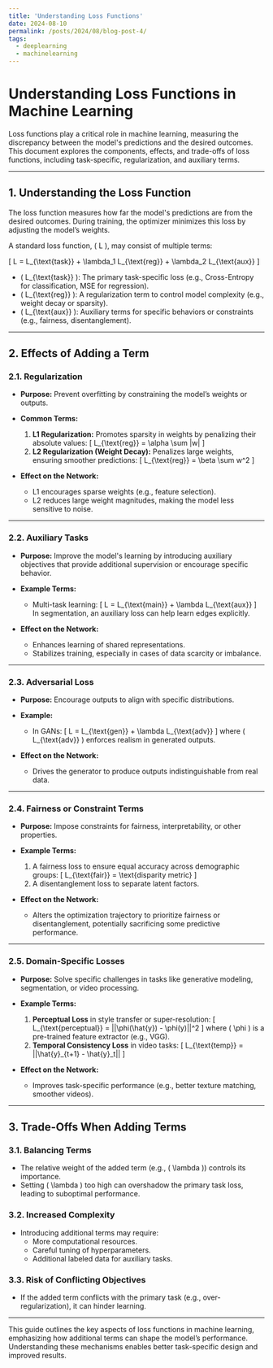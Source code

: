 ```yaml
---
title: 'Understanding Loss Functions'
date: 2024-08-10
permalink: /posts/2024/08/blog-post-4/
tags:
  - deeplearning
  - machinelearning
---
```


# **Understanding Loss Functions in Machine Learning**

Loss functions play a critical role in machine learning, measuring the discrepancy between the model's predictions and the desired outcomes. This document explores the components, effects, and trade-offs of loss functions, including task-specific, regularization, and auxiliary terms.

---

## **1. Understanding the Loss Function**

The loss function measures how far the model's predictions are from the desired outcomes. During training, the optimizer minimizes this loss by adjusting the model’s weights.

A standard loss function, \( L \), may consist of multiple terms:

\[
L = L_{\text{task}} + \lambda_1 L_{\text{reg}} + \lambda_2 L_{\text{aux}}
\]

- \( L_{\text{task}} \): The primary task-specific loss (e.g., Cross-Entropy for classification, MSE for regression).
- \( L_{\text{reg}} \): A regularization term to control model complexity (e.g., weight decay or sparsity).
- \( L_{\text{aux}} \): Auxiliary terms for specific behaviors or constraints (e.g., fairness, disentanglement).

---

## **2. Effects of Adding a Term**

### **2.1. Regularization**

- **Purpose:** Prevent overfitting by constraining the model’s weights or outputs.
- **Common Terms:**
  1. **L1 Regularization:** Promotes sparsity in weights by penalizing their absolute values:
     \[
     L_{\text{reg}} = \alpha \sum |w|
     \]
  2. **L2 Regularization (Weight Decay):** Penalizes large weights, ensuring smoother predictions:
     \[
     L_{\text{reg}} = \beta \sum w^2
     \]

- **Effect on the Network:**
  - L1 encourages sparse weights (e.g., feature selection).
  - L2 reduces large weight magnitudes, making the model less sensitive to noise.

---

### **2.2. Auxiliary Tasks**

- **Purpose:** Improve the model's learning by introducing auxiliary objectives that provide additional supervision or encourage specific behavior.
- **Example Terms:**
  - Multi-task learning:
    \[
    L = L_{\text{main}} + \lambda L_{\text{aux}}
    \]
    In segmentation, an auxiliary loss can help learn edges explicitly.

- **Effect on the Network:**
  - Enhances learning of shared representations.
  - Stabilizes training, especially in cases of data scarcity or imbalance.

---

### **2.3. Adversarial Loss**

- **Purpose:** Encourage outputs to align with specific distributions.
- **Example:**
  - In GANs:
    \[
    L = L_{\text{gen}} + \lambda L_{\text{adv}}
    \]
    where \( L_{\text{adv}} \) enforces realism in generated outputs.

- **Effect on the Network:**
  - Drives the generator to produce outputs indistinguishable from real data.

---

### **2.4. Fairness or Constraint Terms**

- **Purpose:** Impose constraints for fairness, interpretability, or other properties.
- **Example Terms:**
  1. A fairness loss to ensure equal accuracy across demographic groups:
     \[
     L_{\text{fair}} = \text{disparity metric}
     \]
  2. A disentanglement loss to separate latent factors.

- **Effect on the Network:**
  - Alters the optimization trajectory to prioritize fairness or disentanglement, potentially sacrificing some predictive performance.

---

### **2.5. Domain-Specific Losses**

- **Purpose:** Solve specific challenges in tasks like generative modeling, segmentation, or video processing.
- **Example Terms:**
  1. **Perceptual Loss** in style transfer or super-resolution:
     \[
     L_{\text{perceptual}} = ||\phi(\hat{y}) - \phi(y)||^2
     \]
     where \( \phi \) is a pre-trained feature extractor (e.g., VGG).
  2. **Temporal Consistency Loss** in video tasks:
     \[
     L_{\text{temp}} = ||\hat{y}_{t+1} - \hat{y}_t||
     \]

- **Effect on the Network:**
  - Improves task-specific performance (e.g., better texture matching, smoother videos).

---

## **3. Trade-Offs When Adding Terms**

### **3.1. Balancing Terms**
- The relative weight of the added term (e.g., \( \lambda \)) controls its importance.
- Setting \( \lambda \) too high can overshadow the primary task loss, leading to suboptimal performance.

### **3.2. Increased Complexity**
- Introducing additional terms may require:
  - More computational resources.
  - Careful tuning of hyperparameters.
  - Additional labeled data for auxiliary tasks.

### **3.3. Risk of Conflicting Objectives**
- If the added term conflicts with the primary task (e.g., over-regularization), it can hinder learning.

---

This guide outlines the key aspects of loss functions in machine learning, emphasizing how additional terms can shape the model’s performance. Understanding these mechanisms enables better task-specific design and improved results.
